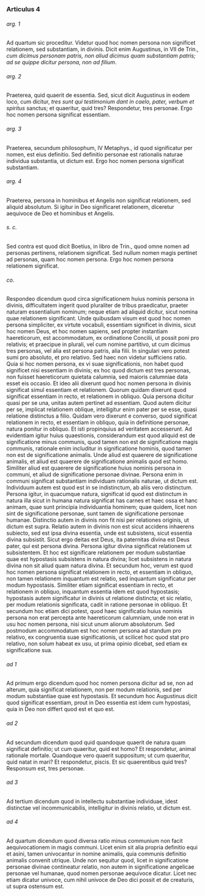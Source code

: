 ### Articulus 4

###### arg. 1
Ad quartum sic proceditur. Videtur quod hoc nomen persona non significet relationem, sed substantiam, in divinis. Dicit enim Augustinus, in VII de Trin., *cum dicimus personam patris, non aliud dicimus quam substantiam patris; ad se quippe dicitur persona, non ad filium*.

###### arg. 2
Praeterea, quid quaerit de essentia. Sed, sicut dicit Augustinus in eodem loco, cum dicitur, *tres sunt qui testimonium dant in caelo, pater, verbum et spiritus* sanctus; et quaeritur, quid tres? Respondetur, tres personae. Ergo hoc nomen persona significat essentiam.

###### arg. 3
Praeterea, secundum philosophum, IV Metaphys., id quod significatur per nomen, est eius definitio. Sed definitio personae est rationalis naturae individua substantia, ut dictum est. Ergo hoc nomen persona significat substantiam.

###### arg. 4
Praeterea, persona in hominibus et Angelis non significat relationem, sed aliquid absolutum. Si igitur in Deo significaret relationem, diceretur aequivoce de Deo et hominibus et Angelis.

###### s. c.
Sed contra est quod dicit Boetius, in libro de Trin., quod omne nomen ad personas pertinens, relationem significat. Sed nullum nomen magis pertinet ad personas, quam hoc nomen persona. Ergo hoc nomen persona relationem significat.

###### co.
Respondeo dicendum quod circa significationem huius nominis persona in divinis, difficultatem ingerit quod pluraliter de tribus praedicatur, praeter naturam essentialium nominum; neque etiam ad aliquid dicitur, sicut nomina quae relationem significant. Unde quibusdam visum est quod hoc nomen persona simpliciter, ex virtute vocabuli, essentiam significet in divinis, sicut hoc nomen Deus, et hoc nomen sapiens, sed propter instantiam haereticorum, est accommodatum, ex ordinatione Concilii, ut possit poni pro relativis; et praecipue in plurali, vel cum nomine partitivo, ut cum dicimus tres personas, vel alia est persona patris, alia filii. In singulari vero potest sumi pro absoluto, et pro relativo. Sed haec non videtur sufficiens ratio. Quia si hoc nomen persona, ex vi suae significationis, non habet quod significet nisi essentiam in divinis; ex hoc quod dictum est tres personas, non fuisset haereticorum quietata calumnia, sed maioris calumniae data esset eis occasio. Et ideo alii dixerunt quod hoc nomen persona in divinis significat simul essentiam et relationem. Quorum quidam dixerunt quod significat essentiam in recto, et relationem in obliquo. Quia persona dicitur quasi per se una, unitas autem pertinet ad essentiam. Quod autem dicitur per se, implicat relationem oblique, intelligitur enim pater per se esse, quasi relatione distinctus a filio. Quidam vero dixerunt e converso, quod significat relationem in recto, et essentiam in obliquo, quia in definitione personae, natura ponitur in obliquo. Et isti propinquius ad veritatem accesserunt. Ad evidentiam igitur huius quaestionis, considerandum est quod aliquid est de significatione minus communis, quod tamen non est de significatione magis communis, rationale enim includitur in significatione hominis, quod tamen non est de significatione animalis. Unde aliud est quaerere de significatione animalis, et aliud est quaerere de significatione animalis quod est homo. Similiter aliud est quaerere de significatione huius nominis persona in communi, et aliud de significatione personae divinae. Persona enim in communi significat substantiam individuam rationalis naturae, ut dictum est. Individuum autem est quod est in se indistinctum, ab aliis vero distinctum. Persona igitur, in quacumque natura, significat id quod est distinctum in natura illa sicut in humana natura significat has carnes et haec ossa et hanc animam, quae sunt principia individuantia hominem; quae quidem, licet non sint de significatione personae, sunt tamen de significatione personae humanae. Distinctio autem in divinis non fit nisi per relationes originis, ut dictum est supra. Relatio autem in divinis non est sicut accidens inhaerens subiecto, sed est ipsa divina essentia, unde est subsistens, sicut essentia divina subsistit. Sicut ergo deitas est Deus, ita paternitas divina est Deus pater, qui est persona divina. Persona igitur divina significat relationem ut subsistentem. Et hoc est significare relationem per modum substantiae quae est hypostasis subsistens in natura divina; licet subsistens in natura divina non sit aliud quam natura divina. Et secundum hoc, verum est quod hoc nomen persona significat relationem in recto, et essentiam in obliquo, non tamen relationem inquantum est relatio, sed inquantum significatur per modum hypostasis. Similiter etiam significat essentiam in recto, et relationem in obliquo, inquantum essentia idem est quod hypostasis; hypostasis autem significatur in divinis ut relatione distincta; et sic relatio, per modum relationis significata, cadit in ratione personae in obliquo. Et secundum hoc etiam dici potest, quod haec significatio huius nominis persona non erat percepta ante haereticorum calumniam, unde non erat in usu hoc nomen persona, nisi sicut unum aliorum absolutorum. Sed postmodum accommodatum est hoc nomen persona ad standum pro relativo, ex congruentia suae significationis, ut scilicet hoc quod stat pro relativo, non solum habeat ex usu, ut prima opinio dicebat, sed etiam ex significatione sua.

###### ad 1
Ad primum ergo dicendum quod hoc nomen persona dicitur ad se, non ad alterum, quia significat relationem, non per modum relationis, sed per modum substantiae quae est hypostasis. Et secundum hoc Augustinus dicit quod significat essentiam, prout in Deo essentia est idem cum hypostasi, quia in Deo non differt quod est et quo est.

###### ad 2
Ad secundum dicendum quod quid quandoque quaerit de natura quam significat definitio; ut cum quaeritur, quid est homo? Et respondetur, animal rationale mortale. Quandoque vero quaerit suppositum; ut cum quaeritur, quid natat in mari? Et respondetur, piscis. Et sic quaerentibus quid tres? Responsum est, tres personae.

###### ad 3
Ad tertium dicendum quod in intellectu substantiae individuae, idest distinctae vel incommunicabilis, intelligitur in divinis relatio, ut dictum est.

###### ad 4
Ad quartum dicendum quod diversa ratio minus communium non facit aequivocationem in magis communi. Licet enim sit alia propria definitio equi et asini, tamen univocantur in nomine animalis, quia communis definitio animalis convenit utrique. Unde non sequitur quod, licet in significatione personae divinae contineatur relatio, non autem in significatione angelicae personae vel humanae, quod nomen personae aequivoce dicatur. Licet nec etiam dicatur univoce, cum nihil univoce de Deo dici possit et de creaturis, ut supra ostensum est.

